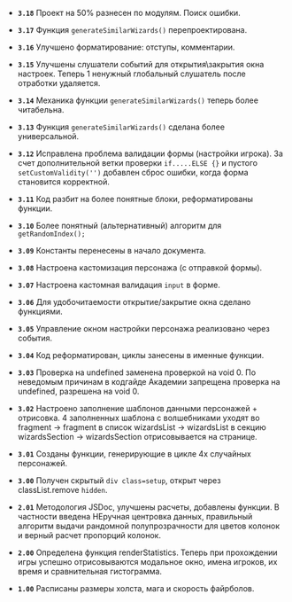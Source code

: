 - **`3.18`** Проект на 50% разнесен по модулям. Поиск ошибки.

- **`3.17`** Функция `generateSimilarWizards()` перепроектирована.

- **`3.16`** Улучшено форматирование: отступы, комментарии.

- **`3.15`** Улучшены слушатели событий для открытия\закрытия окна настроек.
Теперь 1 ненужный глобальный слушатель после отработки удаляется.

- **`3.14`** Механика функции `generateSimilarWizards()` теперь более читабельна.

- **`3.13`** Функция `generateSimilarWizards()` сделана более универсальной.

- **`3.12`** Исправлена проблема валидации формы (настройки игрока).
За счет дополнительной ветки проверки `if.....ELSE {}` и пустого `setCustomValidity('')`  добавлен сброс ошибки, когда форма становится корректной.

- **`3.11`** Код разбит на более понятные блоки, реформатированы функции.

- **`3.10`** Более понятный (альтернативный) алгоритм для `getRandomIndex();`

- **`3.09`** Константы перенесены в начало документа.

- **`3.08`** Настроена кастомизация персонажа (с отправкой формы).

- **`3.07`** Настроена кастомная валидация `input` в форме.

- **`3.06`** Для удобочитаемости открытие/закрытие окна сделано функциями.

- **`3.05`** Управление окном настройки персонажа реализовано через события.

- **`3.04`** Код реформатирован, циклы занесены в именные функции.

- **`3.03`** Проверка на undefined заменена проверкой на void 0.
По неведомым причинам в кодгайде Академии запрещена проверка на undefined, разрешена на void 0.

- **`3.02`** Настроено заполнение шаблонов данными персонажей + отрисовка.
4 заполненных шаблона с волшебниками уходят во fragment -> fragment в список wizardsList -> wizardsList в секцию wizardsSection -> wizardsSection отрисовывается на странице.

- **`3.01`** Созданы функции, генерирующие в цикле 4х случайных персонажей.

- **`3.00`** Получен скрытый `div class=setup`, открыт через classList.remove `hidden`.

- **`2.01`** Методология JSDoc, улучшены расчеты, добавлены функции.
В частности введена НЕручная центровка данных, правильный алгоритм выдачи рандомной полупрозрачности для цветов колонок и верный расчет пропорций колонок.

- **`2.00`** Определена функция renderStatistics.
Теперь при прохождении игры успешно отрисовываются модальное окно, имена игроков, их время и сравнительная гистограмма.

- **`1.00`** Расписаны размеры холста, мага и скорость файрболов.
